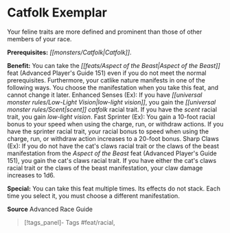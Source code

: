 ﻿---
cssclass: [feats]

---
# Catfolk Exemplar

Your feline traits are more defined and prominent than those of other members of your race.

**Prerequisites:** _[[monsters/Catfolk|Catfolk]]_.

**Benefit:** You can take the _[[feats/Aspect of the Beast|Aspect of the Beast]]_ feat (Advanced Player's Guide 151) even if you do not meet the normal prerequisites. Furthermore, your catlike nature manifests in one of the following ways. You choose the manifestation when you take this feat, and cannot change it later. 
Enhanced Senses (Ex): If you have _[[universal monster rules/Low-Light Vision|low-light vision]]_, you gain the _[[universal monster rules/Scent|scent]]_ _catfolk_ racial trait. If you have the _scent_ racial trait, you gain _low-light vision_. 
Fast Sprinter (Ex): You gain a 10-foot racial bonus to your speed when using the charge, run, or withdraw actions. If you have the sprinter racial trait, your racial bonus to speed when using the charge, run, or withdraw action increases to a 20-foot bonus. 
Sharp Claws (Ex): If you do not have the cat's claws racial trait or the claws of the beast manifestation from the _Aspect of the Beast_ feat (Advanced Player's Guide 151), you gain the cat's claws racial trait. If you have either the cat's claws racial trait or the claws of the beast manifestation, your claw damage increases to 1d6.

**Special:** You can take this feat multiple times. Its effects do not stack. Each time you select it, you must choose a different manifestation.

**Source** Advanced Race Guide
>[!tags_panel]- Tags
> #feat/racial, 